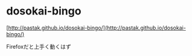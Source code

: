 # dosokai-bingo

[http://pastak.github.io/dosokai-bingo/](http://pastak.github.io/dosokai-bingo/)

Firefoxだと上手く動くはず
